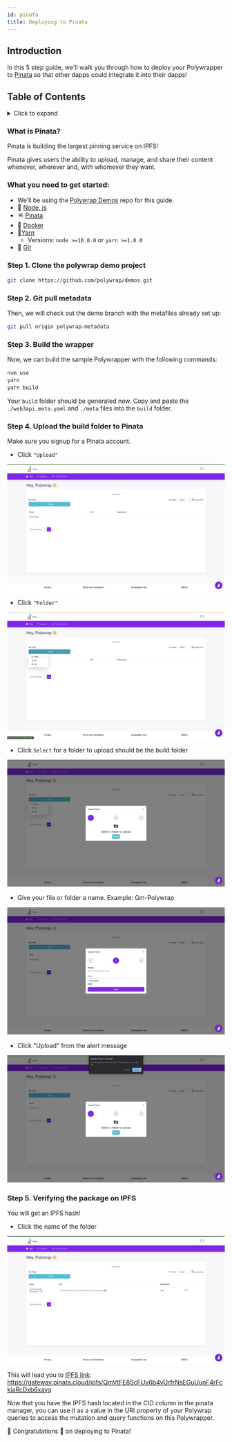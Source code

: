 ```yaml
---
id: pinata
title: Deploying to Pinata
---
```


## **Introduction**

In this 5 step guide, we'll walk you through how to deploy your Polywrapper to [Pinata](https://www.pinata.cloud/) so that other dapps could integrate it into their dapps!

## **Table of Contents**
<details>
    <summary>Click to expand</summary>

  * [Introduction](#introduction)
  * [What you need to get started](#what-you-need-to-get-started)
  * [Step 1. Clone the polywrap demo project](#step-1-clone-the-polywrap-demo-project)
  * [Step 2. Pull the polywrap metadata](#step-2-git-pull-metadata)
  * [Step 3. Build the wrapper ](#step-3-build-the-wrapper)
  * [Step 4. Upload the build folder to Pinata](#step-4-upload-the-build-folder-to-pinata)
  * [Step 5. Verifying the package on IPFS ](#step-5-verifying-the-package-on-ipfs)


</details>

### What is Pinata?
Pinata is building the largest pinning service on IPFS!

Pinata gives users the ability to upload, manage, and share their content whenever, wherever and, with whomever they want.


### What you need to get started:
* We'll be using the [Polywrap Demos](https://github.com/polywrap/demos) repo for this guide. 
* 💚 [Node. js](https://nodejs.org/en/) 
* 🪅 [Pinata](https://www.pinata.cloud/)
* 🐳 [Docker](https://www.docker.com/)
* 🧶[Yarn](https://classic.yarnpkg.com/en/)
    * Versions:  `node >=10.0.0` or `yarn >=1.0.0`
* 🔸 [Git](https://git-scm.com/downloads)


### Step 1. Clone the polywrap demo project  

```bash
git clone https://github.com/polywrap/demos.git
```

### Step 2. Git pull metadata
Then, we will check out the demo branch with the metafiles already set up:

```bash
git pull origin polywrap-metadata
```

### Step 3. Build the wrapper
Now, we can build the sample Polywrapper with the following commands:

```bash
nvm use
yarn
yarn build
```

Your `build` folder should be generated now. Copy and paste the `./web3api.meta.yaml` and `./meta` files into the `build` folder.

### Step 4.  **Upload the build folder to Pinata**

Make sure you signup for a Pinata account. 

* Click `"Upload"`

![Pinata Step 1](../../../../static/img/guides/pinata-step-1.png)

* Click `"Folder"`

![Pinata Step 2](../../../../static/img/guides/pinata-step-2.png)

* Click `Select`  for a folder to upload should be the build folder 

![Pinata Step 3](../../../../static/img/guides/pinata-step-3.png)

* Give your file or folder a name.
Example: Gm-Polywrap

![Pinata Step 4](../../../../static/img/guides/pinata-step-4.png)

* Click "Upload" from the alert message

![Pinata Step 5](../../../../static/img/guides/pinata-step-5.png)


### Step 5.  **Verifying the package on IPFS**
You will get an IPFS hash!

* Click the name of the folder 

![Pinata Step 6](../../../../static/img/guides/pinata-step-6.png)

This will lead you to [IPFS link](https://gateway.pinata.cloud/ipfs/QmVtFE8ScFUv6b4vUrfrNsEGuUunF4rFckjaRcDxb6xayq): 
https://gateway.pinata.cloud/ipfs/QmVtFE8ScFUv6b4vUrfrNsEGuUunF4rFckjaRcDxb6xayq

Now that you have the IPFS hash located in the CID column in the pinata manager, you can use it as a value in the URI property of your Polywrap queries to access the mutation and query functions on this Polywrapper. 

 🎉 Congratulations 🎉 on deploying to Pinata!  